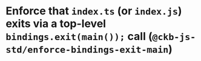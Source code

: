 # Enforce that `index.ts` (or `index.js`) exits via a top-level `bindings.exit(main());` call (`@ckb-js-std/enforce-bindings-exit-main`)

<!-- end auto-generated rule header -->

